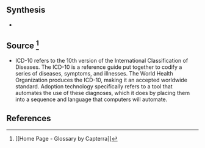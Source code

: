 ## Synthesis
- 
## Source [^1]
- ICD-10 refers to the 10th version of the International Classification of Diseases. The ICD-10 is a reference guide put together to codify a series of diseases, symptoms, and illnesses. The World Health Organization produces the ICD-10, making it an accepted worldwide standard. Adoption technology specifically refers to a tool that automates the use of these diagnoses, which it does by placing them into a sequence and language that computers will automate.
## References

[^1]: [[Home Page - Glossary by Capterra]]